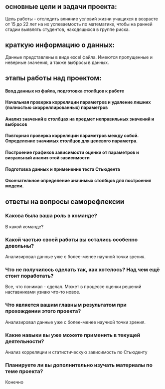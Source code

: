 ## основные цели и задачи проекта:

Цель работы - отследить влияние условий жизни учащихся в возрасте от 15 до 22 лет на их успеваемость по математике, чтобы на ранней стадии выявлять студентов, находящихся в группе риска.

## краткую информацию о данных:

Данные представлены в виде excel файла. Имеются пропущенные и неверные значения, а также выбросы в данных.

## этапы работы над проектом:

#### Ввод данных из файла, подготовка столбцов к работе
#### Начальная проверка корреляции параметров и удаление лишних (полностью скорреллированных) параметров
#### Анализ значений в столбцах на предмет неправильных значений и выбросов
#### Повторная проверка корреляции параметров между собой. Определение значимых столбцов для целевого параметра.
#### Построение графиков зависимости оценки от параметров и визуальный анализ этой зависимости
#### Подготовка данных и применение теста Стьюдента
#### Окончательное определение значимых столбцов для построения модели.  

## ответы на вопросы саморефлексии

### Какова была ваша роль в команде?
	
В какой команде?
	
### Какой частью своей работы вы остались особенно довольны?

Анализировал данные уже с более-менее научной точки зрения.
	
### Что не получилось сделать так, как хотелось? Над чем ещё стоит поработать?

Все, что понимал - сделал. Может в процессе оценки решений
наставниками узнаю что-то новое.

### Что является вашим главным результатом при прохождении этого проекта?

Анализировал данные уже с более-менее научной точки зрения.
	
### Какие навыки вы уже можете применить в текущей деятельности?	

Анализ корреляции и статистическую зависимость по Стьюденту

###  Планируете ли вы дополнительно изучать материалы по теме проекта?

Конечно